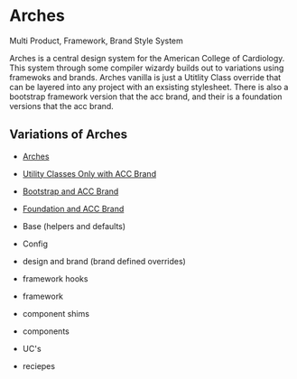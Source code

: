 # Arches

Multi Product, Framework, Brand Style System

Arches is a central design system for the American College of Cardiology. This system through some compiler wizardy builds out to variations using framewoks and brands. Arches vanilla is just a Utitlity Class override that can be layered into any project with an exsisting stylesheet. There is also a bootstrap framework version that the acc brand, and their is a foundation versions that the acc brand.

## Variations of Arches

-   [Arches](index.html)
-   [Utility Classes Only with ACC Brand](uconly_acc/)
-   [Bootstrap and ACC Brand](boot_acc/)
-   [Foundation and ACC Brand](zurb_acc/)

-   Base (helpers and defaults)
-   Config
-   design and brand (brand defined overrides)
-   framework hooks
-   framework
-   component shims
-   components
-   UC's
-   reciepes
